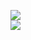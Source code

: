 [![](https://img.shields.io/badge/Made%20With-Github%20Spray-lightgrey.svg?style=for-the-badge&logo=github)](https://github.com/Annihil/github-spray#1631)  
[![](https://i.imgur.com/2DrTn0Z.gif)](https://github.com/Annihil/github-spray)